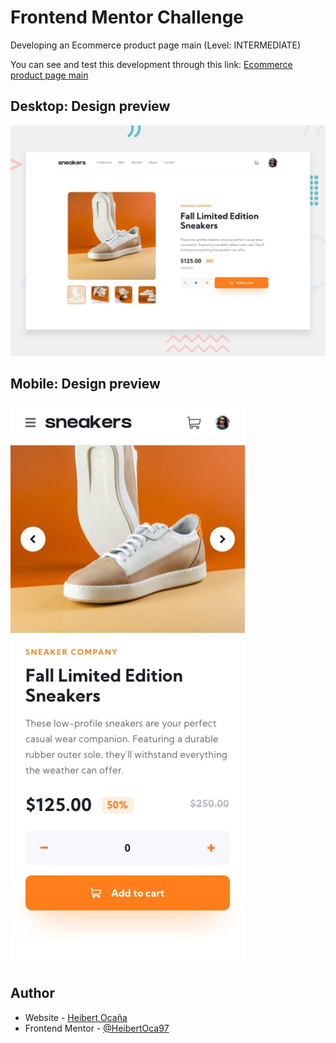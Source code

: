 # Frontend Mentor Challenge

Developing an Ecommerce product page main (Level: INTERMEDIATE)

You can see and test this development through this link: [Ecommerce product page main](https://heibertoca97.github.io/demo-ecommerce-product-page-main/)

## Desktop: Design preview
![Design preview for the E-commerce product page coding challenge](./design/desktop-preview.jpg)

## Mobile: Design preview
![Design preview for the E-commerce product page coding challenge](./design/mobile-design.jpg)

## Author
- Website - [Heibert Ocaña](https://heibert-ocana.ml/)
- Frontend Mentor - [@HeibertOca97](https://www.frontendmentor.io/profile/HeibertOca97)
